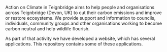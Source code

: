 Action on Climate in Teignbridge aims to help people and organisations across Teignbridge (Devon, UK) to cut their carbon emissions and improve or restore ecosystems.
We provide support and information to councils, individuals, community groups and other organisations working to become carbon neutral and help wildlife flourish.

As part of that activity we have developed a website, which has several applications. 
This repository contains some of these applications.

<!---
actionclimateteignbridge/actionclimateteignbridge is a ✨ special ✨ repository because its `README.md` (this file) appears on your GitHub profile.
You can click the Preview link to take a look at your changes.
--->
